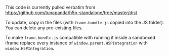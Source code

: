 This code is currently pulled verbatim from https://github.com/tunapanda/h5p-standalone/tree/master/dist

To update, copy in the files (with `frame.bundle.js` copied into the JS folder). You can delete any pre-existing files.

To make `frame.bundle.js` compatible with running it inside a sandboxed iframe replace every instance of `window.parent.H5PIntegration` with `window.H5PIntegration`.
